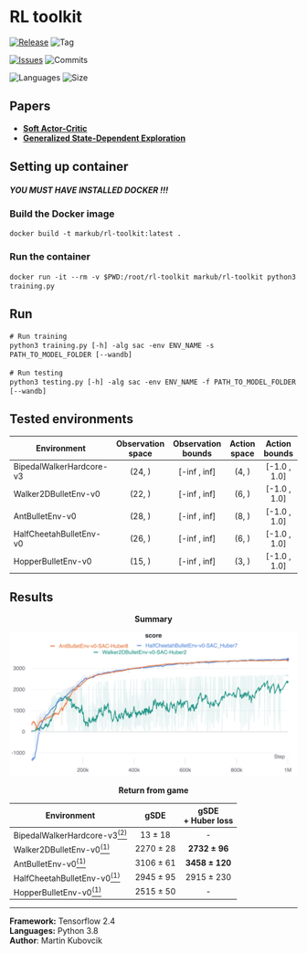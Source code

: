 # RL toolkit

[![Release](https://img.shields.io/github/release/markub3327/rl-toolkit)](https://github.com/markub3327/rl-toolkit/releases)
![Tag](https://img.shields.io/github/v/tag/markub3327/rl-toolkit)

[![Issues](https://img.shields.io/github/issues/markub3327/rl-toolkit)](https://github.com/markub3327/rl-toolkit/issues)
![Commits](https://img.shields.io/github/commit-activity/w/markub3327/rl-toolkit)

![Languages](https://img.shields.io/github/languages/count/markub3327/rl-toolkit)
![Size](https://img.shields.io/github/repo-size/markub3327/rl-toolkit)

## Papers
  * [**Soft Actor-Critic**](https://arxiv.org/pdf/1812.05905.pdf)
  * [**Generalized State-Dependent Exploration**](https://arxiv.org/pdf/2005.05719.pdf)

## Setting up container

##### YOU MUST HAVE INSTALLED DOCKER !!!

### Build the Docker image

```shell
docker build -t markub/rl-toolkit:latest .
```

### Run the container

```shell
docker run -it --rm -v $PWD:/root/rl-toolkit markub/rl-toolkit python3 training.py
```

## Run

```shell
# Run training
python3 training.py [-h] -alg sac -env ENV_NAME -s PATH_TO_MODEL_FOLDER [--wandb]

# Run testing
python3 testing.py [-h] -alg sac -env ENV_NAME -f PATH_TO_MODEL_FOLDER [--wandb]
```

## Tested environments

  | Environment              | Observation space | Observation bounds | Action space | Action bounds |
  | ------------------------ | :---------------: | :----------------: | :----------: | :-----------: |
  | BipedalWalkerHardcore-v3 | (24, ) | [-inf , inf] | (4, ) | [-1.0 , 1.0] |
  | Walker2DBulletEnv-v0     | (22, ) | [-inf , inf] | (6, ) | [-1.0 , 1.0] |
  | AntBulletEnv-v0          | (28, ) | [-inf , inf] | (8, ) | [-1.0 , 1.0] |
  | HalfCheetahBulletEnv-v0  | (26, ) | [-inf , inf] | (6, ) | [-1.0 , 1.0] |
  | HopperBulletEnv-v0       | (15, ) | [-inf , inf] | (3, ) | [-1.0 , 1.0] |


## Results

<p align="center"><b>Summary</b></p>
<p align="center">
  <a href="https://wandb.ai/markub/rl-toolkit?workspace=user-markub" target="_blank"><img src="img/results.png" alt="results"></a>
</p>

<p align="center"><b>Return from game</b></p>

  | Environment              | gSDE | gSDE<br>+ Huber loss |
  | ------------------------ | :---: | :-----------------: |
  | BipedalWalkerHardcore-v3[<sup>(2)</sup>](https://sb3-contrib.readthedocs.io/en/stable/modules/tqc.html#results) | 13 ± 18 | - |
  | Walker2DBulletEnv-v0[<sup>(1)</sup>](https://paperswithcode.com/paper/generalized-state-dependent-exploration-for)     | 2270 ± 28 | **2732 ± 96** |
  | AntBulletEnv-v0[<sup>(1)</sup>](https://paperswithcode.com/paper/generalized-state-dependent-exploration-for)          | 3106 ± 61 | **3458 ± 120** |
  | HalfCheetahBulletEnv-v0[<sup>(1)</sup>](https://paperswithcode.com/paper/generalized-state-dependent-exploration-for)  | 2945 ± 95 | 2915 ± 230 |
  | HopperBulletEnv-v0[<sup>(1)</sup>](https://paperswithcode.com/paper/generalized-state-dependent-exploration-for)       | 2515 ± 50 | - |

----------------------------------

**Framework:** Tensorflow 2.4
<br>
**Languages:** Python 3.8
<br>
**Author**: Martin Kubovcik
